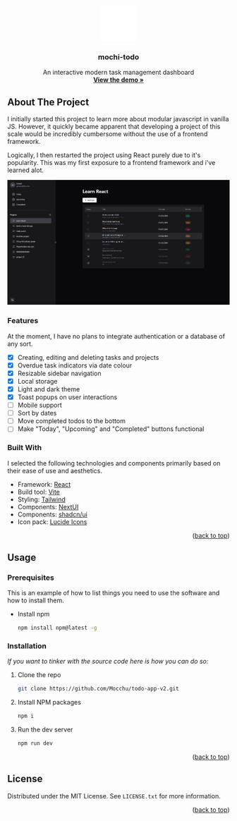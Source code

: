 <!-- INTRO -->
<div align="center">
  <a href="https://todo-mochi.netlify.app/">
    <img src="./public/readme-icon.png" alt="Mochi Todo Icon" width="80" height="80" />
  </a>

  <h3 align="center">mochi-todo</h3>

  <p align="center">
    An interactive modern task management dashboard
    <br />
    <a href="https://todo-mochi.netlify.app/"><strong>View the demo »</strong></a>
  </p>
</div>

<!-- ABOUT-->

## About The Project

I initially started this project to learn more about modular javascript in vanilla JS. However, it quickly became apparent that developing a project of this scale would be incredibly cumbersome without the use of a frontend framework.

Logically, I then restarted the project using React purely due to it's popularity. This was my first exposure to a frontend framework and i've learned alot.

<img src="public/dark.png" width="825" />

### Features

At the moment, I have no plans to integrate authentication or a database of any sort.

- [x] Creating, editing and deleting tasks and projects
- [x] Overdue task indicators via date colour
- [x] Resizable sidebar navigation
- [x] Local storage
- [x] Light and dark theme
- [x] Toast popups on user interactions
- [ ] Mobile support
- [ ] Sort by dates
- [ ] Move completed todos to the bottom
- [ ] Make "Today", "Upcoming" and "Completed" buttons functional

### Built With

I selected the following technologies and components primarily based on their ease of use and aesthetics.

- Framework: [React](https://react.dev/)
- Build tool: [Vite](https://vitejs.dev/)
- Styling: [Tailwind](https://tailwindcss.com/)
- Components: [NextUI](https://nextui.org/)
- Components: [shadcn/ui](https://ui.shadcn.com/)
- Icon pack: [Lucide Icons](https://lucide.dev/)
<p align="right">(<a href="#readme-top">back to top</a>)</p>

<!-- Installation -->

## Usage

### Prerequisites

This is an example of how to list things you need to use the software and how to install them.

- Install npm
  ```sh
  npm install npm@latest -g
  ```

### Installation

_If you want to tinker with the source code here is how you can do so:_

1. Clone the repo
   ```sh
   git clone https://github.com/Mocchu/todo-app-v2.git
   ```
2. Install NPM packages
   ```sh
   npm i
   ```
3. Run the dev server
   ```js
   npm run dev
   ```
   <p align="right">(<a href="#readme-top">back to top</a>)</p>

<!-- LICENSE -->

## License

Distributed under the MIT License. See `LICENSE.txt` for more information.

<p align="right">(<a href="#readme-top">back to top</a>)</p>
